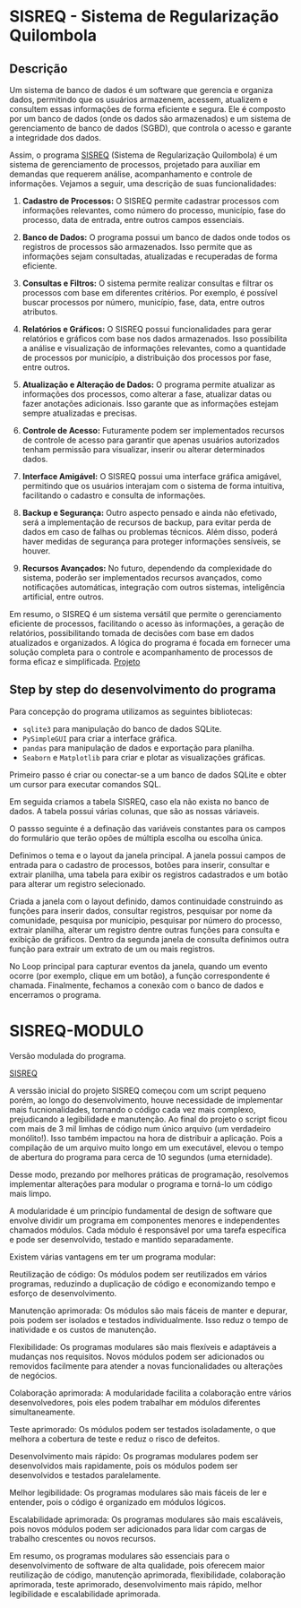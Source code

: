 # SISREQ - Sistema de Regularização Quilombola

## Descrição

<p>
  Um sistema de banco de dados é um software que gerencia e organiza dados, permitindo que os usuários armazenem, acessem, atualizem e consultem essas informações de forma eficiente e segura. Ele é composto por um banco de dados (onde os dados são armazenados) e um sistema de gerenciamento de banco de dados (SGBD), que controla o acesso e garante a integridade dos dados.

  Assim, o programa [SISREQ](https://github.com/michaeljmcardoso/SISREQ-MODULO/blob/desenvolvimento/README.md) (Sistema de Regularização Quilombola) é um sistema de gerenciamento de processos, projetado para auxiliar em demandas que requerem análise, acompanhamento e controle de informações. Vejamos a seguir, uma descrição de suas funcionalidades:

  1. **Cadastro de Processos:** O SISREQ permite cadastrar processos com informações relevantes, como número do processo, município, fase do processo, data de entrada, entre outros campos essenciais.

  2. **Banco de Dados:** O programa possui um banco de dados onde todos os registros de processos são armazenados. Isso permite que as informações sejam consultadas, atualizadas e recuperadas de forma eficiente.

  3. **Consultas e Filtros:** O sistema permite realizar consultas e filtrar os processos com base em diferentes critérios. Por exemplo, é possível buscar processos por número, município, fase, data, entre outros atributos.

  4. **Relatórios e Gráficos:** O SISREQ possui funcionalidades para gerar relatórios e gráficos com base nos dados armazenados. Isso possibilita a análise e visualização de informações relevantes, como a quantidade de processos por município, a distribuição dos processos por fase, entre outros.

  5. **Atualização e Alteração de Dados:** O programa permite atualizar as informações dos processos, como alterar a fase, atualizar datas ou fazer anotações adicionais. Isso garante que as informações estejam sempre atualizadas e precisas.

  6. **Controle de Acesso:** Futuramente podem ser implementados recursos de controle de acesso para garantir que apenas usuários autorizados tenham permissão para visualizar, inserir ou alterar determinados dados.

  7. **Interface Amigável:** O SISREQ possui uma interface gráfica amigável, permitindo que os usuários interajam com o sistema de forma intuitiva, facilitando o cadastro e consulta de informações.

  8. **Backup e Segurança:** Outro aspecto pensado e ainda não efetivado, será a implementação de recursos de backup, para evitar perda de dados em caso de falhas ou problemas técnicos. Além disso, poderá haver medidas de segurança para proteger informações sensíveis, se houver.

  9. **Recursos Avançados:** No futuro, dependendo da complexidade do sistema, poderão ser implementados recursos avançados, como notificações automáticas, integração com outros sistemas, inteligência artificial, entre outros.

  Em resumo, o SISREQ é um sistema versátil que permite o gerenciamento eficiente de processos, facilitando o acesso às informações, a geração de relatórios, possibilitando tomada de decisões com base em dados atualizados e organizados. A lógica do programa é focada em fornecer uma solução completa para o controle e acompanhamento de processos de forma eficaz e simplificada.
  [Projeto](https://github.com/michaeljmcardoso/SISREQ-MODULO/blob/desenvolvimento/Projeto.md)
  </p>

## Step by step do desenvolvimento do programa

<p>
  Para concepção do programa utilizamos as seguintes bibliotecas:

   - `sqlite3` para manipulação do banco de dados SQLite.
   - `PySimpleGUI` para criar a interface gráfica.
   - `pandas` para manipulação de dados e exportação para planilha.
   - `Seaborn` e `Matplotlib` para criar e plotar as visualizações gráficas.
</p>
  
<p>
  Primeiro passo é criar ou conectar-se a um banco de dados SQLite e obter um cursor para executar comandos SQL.
  
  Em seguida criamos a tabela SISREQ, caso ela não exista no banco de dados. A tabela possui várias colunas, que são as nossas váriaveis.
  
  O passso seguinte é a definação das variáveis constantes para os campos do formulário que terão opões de múltipla escolha ou escolha única.

  Definimos o tema e o layout da janela principal. A janela possui campos de entrada para o cadastro de processos, botões para inserir, consultar e extrair planilha, uma tabela para exibir os registros cadastrados e um botão para alterar um registro selecionado.
 
  Criada a janela com o layout definido, damos continuidade construindo as funções para inserir dados, consultar registros, pesquisar por nome da comunidade, pesquisa por município, pesquisar por número do processo, extrair planilha, alterar um registro dentre outras funções para consulta e exibição de gráficos. Dentro da segunda janela de consulta definimos outra função para extrair um extrato de um ou mais registros.

  No Loop principal para capturar eventos da janela, quando um evento ocorre (por exemplo, clique em um botão), a função correspondente é chamada.
  Finalmente, fechamos a conexão com o banco de dados e encerramos o programa.

</p>

# SISREQ-MODULO
<p>
  Versão modulada do programa.
  
  [SISREQ](https://github.com/michaeljmcardoso/SISREQ-MODULO/tree/desenvolvimento)


  A verssão inicial do projeto SISREQ começou com um script pequeno porém, ao longo do desenvolvimento, houve necessidade de implementar mais fucnionalidades, tornando o código cada vez mais complexo, prejudicando a legibilidade e manutenção. Ao final do projeto o script ficou com mais de 3 mil limhas de código num único arquivo (um verdadeiro monólito!). Isso também impactou na hora de distribuir a aplicação. Pois a compilação de um arquivo muito longo em um executável, elevou o tempo de abertura do programa para cerca de 10 segundos (uma eternidade).

  Desse modo, prezando por melhores práticas de programação, resolvemos implementar alterações para modular o programa e torná-lo um código mais limpo.

  A modularidade é um princípio fundamental de design de software que envolve dividir um programa em componentes menores e independentes chamados módulos. Cada módulo é responsável por uma tarefa específica e pode ser desenvolvido, testado e mantido separadamente.

  Existem várias vantagens em ter um programa modular:

  Reutilização de código: Os módulos podem ser reutilizados em vários programas, reduzindo a duplicação de código e economizando tempo e esforço de desenvolvimento.

  Manutenção aprimorada: Os módulos são mais fáceis de manter e depurar, pois podem ser isolados e testados individualmente. Isso reduz o tempo de inatividade e os custos de manutenção.

  Flexibilidade: Os programas modulares são mais flexíveis e adaptáveis a mudanças nos requisitos. Novos módulos podem ser adicionados ou removidos facilmente para atender a novas funcionalidades ou alterações de negócios.

  Colaboração aprimorada: A modularidade facilita a colaboração entre vários desenvolvedores, pois eles podem trabalhar em módulos diferentes simultaneamente.

  Teste aprimorado: Os módulos podem ser testados isoladamente, o que melhora a cobertura de teste e reduz o risco de defeitos.

  Desenvolvimento mais rápido: Os programas modulares podem ser desenvolvidos mais rapidamente, pois os módulos podem ser desenvolvidos e testados paralelamente.

  Melhor legibilidade: Os programas modulares são mais fáceis de ler e entender, pois o código é organizado em módulos lógicos.

  Escalabilidade aprimorada: Os programas modulares são mais escaláveis, pois novos módulos podem ser adicionados para lidar com cargas de trabalho crescentes ou novos recursos.

  Em resumo, os programas modulares são essenciais para o desenvolvimento de software de alta qualidade, pois oferecem maior reutilização de código, manutenção aprimorada, flexibilidade, colaboração aprimorada, teste aprimorado, desenvolvimento mais rápido, melhor legibilidade e escalabilidade aprimorada.
</p>